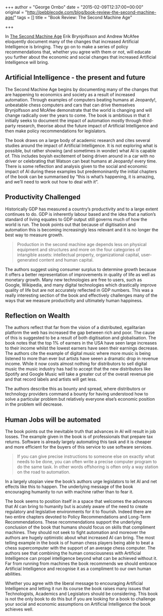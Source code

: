 +++
author = "George Ornbo"
date = "2015-02-09T12:37:00+00:00"
original = "http://pebblecode.com/blog/book-review-the-second-machine-age/"
tags = []
title = "Book Review: The Second Machine Age"

+++
<p>In <a href="http://www.secondmachineage.com/">The Second Machine Age</a> Erik Brynjolfsson and Andrew McAfee eloquently document many of the changes that increased Artificial Intelligence is bringing. They go on to make a series of policy recommendations that, whether you agree with them or not, will educate you further about the economic and social changes that increased Artificial Intelligence will bring.</p>

<h2>Artificial Intelligence - the present and future</h2>

<p>The Second Machine Age begins by documenting many of the changes that are happening to economics and society as a result of increased automation. Through examples of computers beating humans at Jeopardy!, unbeatable chess computers and cars that can drive themselves Brynjolfsson and McAfee demonstrate that the world is changing and will change radically over the years to come. The book is ambitious in that it initially seeks to document the impact of automation mostly through third-party research, theorise about the future impact of Artificial Intelligence and then make policy recommendations for legislators.</p>

<p>The book draws on a large body of academic research and cites several studies around the impact of Artificial Intelligence. It is not exploring what is possible, but rather showing (and sometimes in wonder) what AI is capable of. This includes boyish excitement of being driven around in a car with no driver or celebrating that Watson can beat humans at Jeopardy! every time. There is some reflection and analysis given to the social and economic impact of AI during these examples but predemoninantly the initial chapters of the book can be summarised by &ldquo;this is what&rsquo;s happening, it is amazing, and we&rsquo;ll need to work out how to deal with it&rdquo;.</p>

<h2>Productivity Challenged</h2>

<p>Historically GDP has measured a country&rsquo;s productivity and to a large extent continues to do. GDP is inherently labour based and the idea that a nation&rsquo;s standard of living equates to GDP output still governs much of how the world is run. The book points out that because of digitisation and automation this is becoming increasingly less relevant and it is no longer the best way to measure growth.</p>

<blockquote>
  <p>Production in the second machine age depends less on physical equipment and structures and more on the four categories of intangible assets: intellectual property, organizational capital, user-generated content and human capital.</p>
</blockquote>

<p>The authors suggest using consumer surplus to determine growth because it offers a better representation of improvements in quality of life as well as monetary growth. Many new technologies are free to users, such as Google, Wikipedia, and many digital technologies which drastically improve quality of life but are not accurately reflected in GDP numbers. This was a really interesting section of the book and effectively challenges many of the ways that we measure productivity and ultimately human happiness.</p>

<h2>Reflection on Wealth</h2>

<p>The authors reflect that far from the vision of a distributed, egalitarian platform the web has increased the gap between rich and poor. The cause of this is suggested to be a result of both digitisation and globalisation. The book notes that the top 1% of earners in the USA have seen large increases to their income whilst the lowest earners have seen their earnings decrease. The authors cite the example of digital music where more music is being listened to more than ever but artists have seeen a dramatic drop in revenue income. While it now costs almost nothing for distributors to sell digital music the music industry has had to accept that the new distributors like Spotify and Google Music will take a greater cut of the overall revenue pie and that record labels and artists will get less.</p>

<p>The authors describe this as bounty and spread, where distributors or technology providers command a bounty for having understood how to solve a particular problem but relatively everyone else&rsquo;s economic position in the problem will decrease.</p>

<h2>Human Jobs will be automated</h2>

<p>The book points out the inevitable truth that advances in AI will result in job losses. The example given in the book is of professionals that prepare tax returns. Software is already largely automating this task and it is cheaper and more efficient for the buyers of this service to use software services.</p>

<blockquote>
  <p>If you can give precise instructions to someone else on exactly what needs to be done, you can often write a precise computer program to do the same task. In other words offshoring is often only a way station on the road to automation.</p>
</blockquote>

<p>In a largely utopian view the book&rsquo;s authors urge legislators to let AI and net effects like this to happen. The underlying message of the book encouraging humanity to run with machine rather than to fear it.</p>

<p>The book seems to position itself in a space that welcomes the advances that AI can bring to humanity but is acutely aware of the need to create regulatory and legislative environments for it to flourish. Indeed there are two entire chapters devoted to Policy Recommendations and Long-Term Recommendations. These recommendations support the underlying conclusion of the book that humans should focus on skills that compliment machines. They should not seek to fight automation and moreover the authors are hugely optimistic about what increased AI can bring. The most telling example in the book is of human chess players being able to beat a chess supercomputer with the support of an average chess computer. The authors see that combining the human consciousness with Artificial Intelligence can propel intelligence beyond what can be achieved without it. Far from running from machines the book recommends we should embrace Artificial Intelligence and recognise it as a compliment to our own human abilities.</p>

<p>Whether you agree with the liberal message to encouraging Artificial Intelligence and letting it run its course the book raises many issues that Technologists, Academics and Legislators should be considering. This book is not the only book to do this but if you are looking for a book to challenge your social and economic assumptions on Artificial Intelligence the book achieves well.</p>
